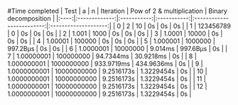 #Time completed
| Test | a             | n           | Iteration   | Pow of 2 & multiplication | Binary decomposition |
|:----:|:-------------:|:-----------:|:-----------:|:-------------------------:|:--------------------:|
| 0    | 2             | 10          | 0s          | 0s                        | 0s                   |
| 1    | 123456789     | 0           | 0s          | 0s                        | 0s                   |
| 2    | 1\.001        | 1000        | 0s          | 0s                        | 0s                   |
| 3    | 1\.0001       | 10000       | 0s          | 0s                        | 0s                   |
| 4    | 1\.00001      | 100000      | 0s          | 0s                        | 0s                   |
| 5    | 1\.000001     | 1000000     | 997\.2Вµs   | 0s                        | 0s                   |
| 6    | 1\.0000001    | 10000000    | 9\.014ms    | 997\.6Вµs                 | 0s                   |
| 7    | 1\.00000001   | 100000000   | 94\.7344ms  | 30\.9218ms                | 0s                   |
| 8    | 1\.000000001  | 1000000000  | 933\.9719ms | 434\.9636ms               | 0s                   |
| 9    | 1\.0000000001 | 10000000000 | 9\.2516173s | 1\.3229454s               | 0s                   |
| 10   | 1\.0000000001 | 10000000000 | 9\.2516173s | 1\.3229454s               | 0s                   |
| 11   | 1\.0000000001 | 10000000000 | 9\.2516173s | 1\.3229454s               | 0s                   |
| 12   | 1\.0000000001 | 10000000000 | 9\.2516173s | 1\.3229454s               | 0s                   |
